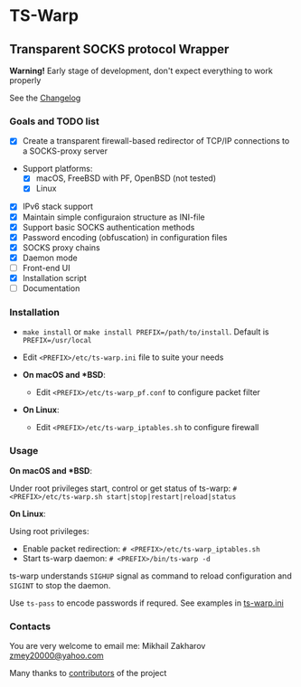 # TS-Warp

## Transparent SOCKS protocol Wrapper

**Warning!** Early stage of development, don't expect everything to work properly

See the [Changelog](CHANGELOG.md)

### Goals and TODO list

- [x] Create a transparent firewall-based redirector of TCP/IP connections to
a SOCKS-proxy server

- Support platforms:
  - [x] macOS, FreeBSD with PF, OpenBSD (not tested)
  - [x] Linux

- [x] IPv6 stack support
- [x] Maintain simple configuraion structure as INI-file
- [x] Support basic SOCKS authentication methods
- [x] Password encoding (obfuscation) in configuration files
- [x] SOCKS proxy chains
- [x] Daemon mode
- [ ] Front-end UI
- [x] Installation script
- [ ] Documentation

### Installation

- `make install` or `make install PREFIX=/path/to/install`. Default is `PREFIX=/usr/local`

- Edit `<PREFIX>/etc/ts-warp.ini` file to suite your needs
  
- **On macOS and \*BSD**:
  - Edit `<PREFIX>/etc/ts-warp_pf.conf` to configure packet filter

- **On Linux**:
  - Edit `<PREFIX>/etc/ts-warp_iptables.sh` to configure firewall

### Usage

**On macOS and \*BSD**:

Under root privileges start, control or get status of ts-warp:
`# <PREFIX>/etc/ts-warp.sh start|stop|restart|reload|status`

**On Linux**:

Using root privileges:

- Enable packet redirection: `# <PREFIX>/etc/ts-warp_iptables.sh`
- Start ts-warp daemon: `# <PREFIX>/bin/ts-warp -d`

ts-warp understands `SIGHUP` signal as command to reload configuration and `SIGINT` to stop the daemon.

Use `ts-pass` to encode passwords if requred. See examples in [ts-warp.ini](examples/ts-warp.ini)

### Contacts

You are very welcome to email me: Mikhail Zakharov <zmey20000@yahoo.com>

Many thanks to [contributors](CONTRIBUTORS.md) of the project
